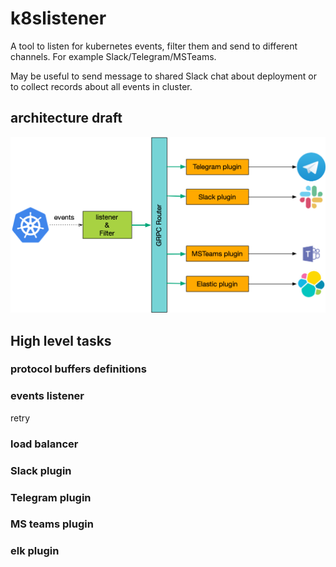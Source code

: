 # k8slistener

A tool to listen for kubernetes events, filter them and send to different channels. For example Slack/Telegram/MSTeams.

May be useful to send message to shared Slack chat about deployment or to collect records about all events in cluster.

## architecture draft

![k8s lister](./k8slistener.png)


## High level tasks

### protocol buffers definitions

### events listener

retry 

### load balancer

### Slack plugin

### Telegram plugin

### MS teams plugin

### elk plugin
